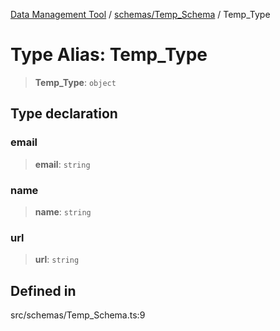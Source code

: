 [Data Management Tool](../../../index.md) / [schemas/Temp\_Schema](../index.md) / Temp\_Type

# Type Alias: Temp\_Type

> **Temp\_Type**: `object`

## Type declaration

### email

> **email**: `string`

### name

> **name**: `string`

### url

> **url**: `string`

## Defined in

src/schemas/Temp\_Schema.ts:9
